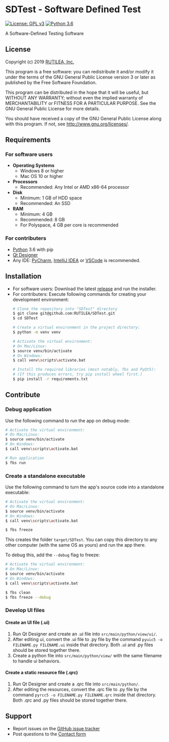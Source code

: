 # SDTest - Software Defined Test

[![License: GPL v3](https://img.shields.io/badge/License-GPLv3-blue.svg)](https://www.gnu.org/licenses/gpl-3.0)
[![Python 3.6](https://img.shields.io/badge/python-3.6-blue.svg)](https://www.python.org/downloads/release/python-360/)

A Software-Defined Testing Software

## License

Copyright (c) 2019 [RUTILEA, Inc.](https://www.rutilea.com)

This program is a free software: you can redistribute it and/or modify
it under the terms of the GNU General Public License version 3 or later as published by
the Free Software Foundation.

This program can be distributed in the hope that it will be useful,
but WITHOUT ANY WARRANTY; without even the implied warranty of MERCHANTABILITY or FITNESS FOR A PARTICULAR PURPOSE.
See the GNU General Public License for more details.

You should have received a copy of the GNU General Public License
along with this program.  If not, see <http://www.gnu.org/licenses/>.

## Requirements

### For software users
- **Operating Systems**
  - Windows 8 or higher
  - Mac OS 10 or higher
- **Processors**
  - Recommended: Any Intel or AMD x86-64 processor
- **Disk**
  - Minimum: 1 GB of HDD space
  - Recommended: An SSD
- **RAM**
  - Minimum: 4 GB
  - Recommended: 8 GB
  - For Polyspace, 4 GB per core is recommended

### For contributers
- [Python](https://www.python.org/downloads/) 3.6 with pip
- [Qt Designer](https://build-system.fman.io/qt-designer-download)
- Any IDE: [PyCharm](https://www.jetbrains.com/pycharm/), [IntelliJ IDEA](https://www.jetbrains.com/idea/) or 
  [VSCode](https://code.visualstudio.com/) is recommended.

## Installation
- For software users: Download the latest [release](https://github.com/RUTILEA/SDTest/releases) and run the installer.
- For contributers: Execute following commands for creating your development environment:
    ```sh
    # Clone the repository into "SDTest" directory
    $ git clone git@github.com:RUTILEA/SDTest.git
    $ cd SDTest
    
    # Create a virtual environment in the project directory:
    $ python -m venv venv
    
    # Activate the virtual environment:
    # On Mac/Linux:
    $ source venv/bin/activate
    # On Windows:
    $ call venv\scripts\activate.bat
    
    # Install the required libraries (most notably, fbs and PyQt5):
    # (If this produces errors, try pip install wheel first.)
    $ pip install -r requirements.txt
    ```

## Contribute

### Debug application

Use the following command to run the app on debug mode:

```sh
# Activate the virtual environment:
# On Mac/Linux:
$ source venv/bin/activate
# On Windows:
$ call venv\scripts\activate.bat

# Run application
$ fbs run
```

### Create a standalone executable

Use the following command to turn the app's source code into a standalone executable:

```sh
# Activate the virtual environment:
# On Mac/Linux:
$ source venv/bin/activate
# On Windows:
$ call venv\scripts\activate.bat

$ fbs freeze
```

This creates the folder `target/SDTest`. You can copy this directory to any other computer 
(with the same OS as yours) and run the app there.

To debug this, add the `--debug` flag to freeze:
```sh
# Activate the virtual environment:
# On Mac/Linux:
$ source venv/bin/activate
# On Windows:
$ call venv\scripts\activate.bat

$ fbs clean
$ fbs freeze --debug
```

### Develop UI files

#### Create an UI file (.ui)

1. Run Qt Designer and create an .ui file into `src/main/python/view/ui/`.
2. After editing ui, convert the .ui file to .py file by the command `pyuic5 -o FILENAME.py FILENAME.ui` inside that 
   directory. Both .ui and .py files should be stored together there.
3. Create a python file into `src/main/python/view/` with the same filename to handle ui behaviors.

#### Create a static resource file (.qrc)

1. Run Qt Designer and create a .qrc file into `src/main/python/`.
2. After editing the resources, convert the .qrc file to .py file by the command 
   `pyrcc5 -o FILENAME.py FILENAME.qrc` inside that directory. Both .qrc and .py files should be stored together there.

## Support
- Report issues on the [GitHub issue tracker](https://github.com/RUTILEA/SDTest/issues)
- Post questions to the [Contact form](https://www.rutilea.com/inquiery-form.html)
